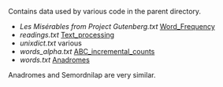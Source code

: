 Contains data used by various code in the parent directory.

- *Les Misérables from Project Gutenberg.txt* [Word_Frequency](https://rosettacode.org/wiki/Word_frequency)
- *readings.txt* [Text_processing](https://rosettacode.org/wiki/Text_processing/)
- *unixdict.txt* various
- *words_alpha.txt* [ABC_incremental_counts](https://rosettacode.org/wiki/ABC_incremental_counts)
- *words.txt* [Anadromes](https://rosettacode.org/wiki/Anadromes)

Anadromes and Semordnilap are very similar.
